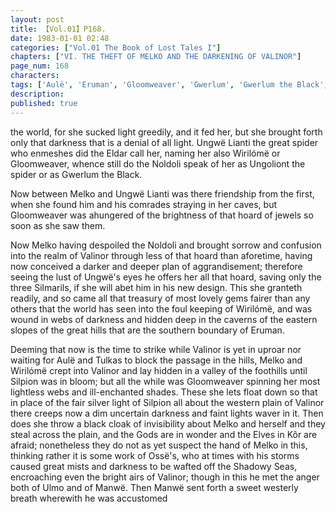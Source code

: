 ```yaml
---
layout: post
title: 【Vol.01】P168.
date: 1983-01-01 02:48
categories: ["Vol.01 The Book of Lost Tales I"]
chapters: ["VI. THE THEFT OF MELKO AND THE DARKENING OF VALINOR"]
page_num: 168
characters: 
tags: ['Aulë', 'Eruman', 'Gloomweaver', 'Gwerlum', 'Gwerlum the Black', 'Kôr']
description: 
published: true
---
```


<p style="text-indent: 0;">
the world, for she sucked light greedily, and it fed her, but she brought forth only that darkness that is a denial of all light. Ungwë Lianti the great spider who enmeshes did the Eldar call her, naming her also Wirilómë or Gloomweaver, whence still do the Noldoli speak of her as Ungoliont the spider or as Gwerlum the Black.
</p>

Now between Melko and Ungwë Lianti was there friendship from the first, when she found him and his comrades straying in her caves, but Gloomweaver was ahungered of the brightness of that hoard of jewels so soon as she saw them.

Now Melko having despoiled the Noldoli and brought sorrow and confusion into the realm of Valinor through less of that hoard than aforetime, having now conceived a darker and deeper plan of aggrandisement; therefore seeing the lust of Ungwë's eyes he offers her all that hoard, saving only the three Silmarils, if she will abet him in his new design. This she granteth readily, and so came all that treasury of most lovely gems fairer than any others that the world has seen into the foul keeping of Wirilómë, and was wound in webs of darkness and hidden deep in the caverns of the eastern slopes of the great hills that are the southern boundary of Eruman.

Deeming that now is the time to strike while Valinor is yet in uproar nor waiting for Aulë and Tulkas to block the passage in the hills, Melko and Wirilómë crept into Valinor and lay hidden in a valley of the foothills until Silpion was in bloom; but all the while was Gloomweaver spinning her most lightless webs and ill-enchanted shades. These she lets float down so that in place of the fair silver light of Silpion all about the western plain of Valinor there creeps now a dim uncertain darkness and faint lights waver in it. Then does she throw a black cloak of invisibility about Melko and herself and they steal across the plain, and the Gods are in wonder and the Elves in Kôr are afraid; nonetheless they do not as yet suspect the hand of Melko in this, thinking rather it is some work of Ossë's, who at times with his storms caused great mists and darkness to be wafted off the Shadowy Seas, encroaching even the bright airs of Valinor; though in this he met the anger both of Ulmo and of Manwë. Then Manwë sent forth a sweet westerly breath wherewith he was accustomed

